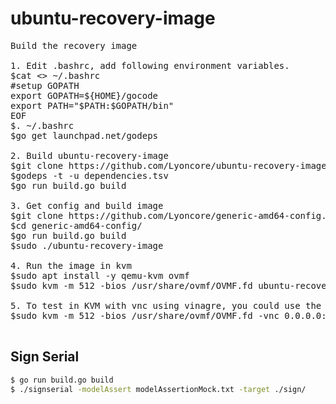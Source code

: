 # ubuntu-recovery-image

<pre>
Build the recovery image

1. Edit .bashrc, add following environment variables.
$cat <<EOF >> ~/.bashrc
#setup GOPATH
export GOPATH=${HOME}/gocode
export PATH="$PATH:$GOPATH/bin"
EOF
$. ~/.bashrc
$go get launchpad.net/godeps

2. Build ubuntu-recovery-image
$git clone https://github.com/Lyoncore/ubuntu-recovery-image.git
$godeps -t -u dependencies.tsv
$go run build.go build

3. Get config and build image
$git clone https://github.com/Lyoncore/generic-amd64-config.git
$cd generic-amd64-config/
$go run build.go build
$sudo ./ubuntu-recovery-image

4. Run the image in kvm
$sudo apt install -y qemu-kvm ovmf
$sudo kvm -m 512 -bios /usr/share/ovmf/OVMF.fd ubuntu-recovery.img -net nic -net user

5. To test in KVM with vnc using vinagre, you could use the following commands to start vnc on port 5901.
$sudo kvm -m 512 -bios /usr/share/ovmf/OVMF.fd -vnc 0.0.0.0:1 ubuntu-recovery.img -net nic -net user

</pre>

## Sign Serial
```bash
$ go run build.go build
$ ./signserial -modelAssert modelAssertionMock.txt -target ./sign/
```
